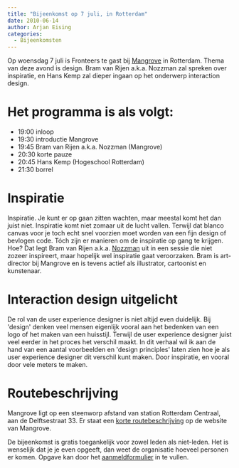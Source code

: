 ```yaml
---
title: "Bijeenkomst op 7 juli, in Rotterdam"
date: 2010-06-14
author: Arjan Eising
categories: 
  - Bijeenkomsten
---
```

Op woensdag 7 juli is Fronteers te gast bij [Mangrove](http://mangrove.nl) in Rotterdam. Thema van deze avond is design. Bram van Rijen a.k.a. Nozzman zal spreken over inspiratie, en Hans Kemp zal dieper ingaan op het onderwerp interaction design.

# Het programma is als volgt:

* 19:00 inloop
* 19:30 introductie Mangrove
* 19:45 Bram van Rijen a.k.a. Nozzman (Mangrove)
* 20:30 korte pauze
* 20:45 Hans Kemp (Hogeschool Rotterdam)
* 21:30 borrel

# Inspiratie

Inspiratie. Je kunt er op gaan zitten wachten, maar meestal komt het dan juist niet. Inspiratie komt niet zomaar uit de lucht vallen. Terwijl dat blanco canvas voor je toch echt snel voorzien moet worden van een fijn design of bevlogen code. Tóch zijn er manieren om de inspiratie op gang te krijgen. Hoe? Dat legt Bram van Rijen a.k.a. [Nozzman](http://nozzman.nl) uit in een sessie die niet zozeer inspireert, maar hopelijk wel inspiratie gaat veroorzaken. Bram is art-director bij Mangrove en is tevens actief als illustrator, cartoonist en kunstenaar.

# Interaction design uitgelicht

De rol van de user experience designer is niet altijd even duidelijk. Bij 'design' denken veel mensen eigenlijk vooral aan het bedenken van een logo of het maken van een huisstijl. Terwijl de user experience designer juist veel eerder in het proces het verschil maakt. In dit verhaal wil ik aan de hand van een aantal voorbeelden en 'design principles' laten zien hoe je als user experience designer dit verschil kunt maken. Door inspiratie, en vooral door vele meters te maken.

# Routebeschrijving

Mangrove ligt op een steenworp afstand van station Rotterdam Centraal, aan de Delftsestraat 33. Er staat een [korte routebeschrijving](http://www.mangrove.nl/index.php?pageID=6) op de website van Mangrove.

De bijeenkomst is gratis toegankelijk voor zowel leden als niet-leden. Het is wenselijk dat je je even opgeeft, dan weet de organisatie hoeveel personen er komen. Opgave kan door het [aanmeldformulier](/bijeenkomsten/2010/mangrove#formulier-1) in te vullen.

